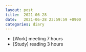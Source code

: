 ```yaml
---
layout: post
title:  2021-06-28
date:   2021-06-28 23:59:59 +0900
categories: diary
---
```


- [Work] meeting 7 hours
- [Study] reading 3 hours
